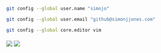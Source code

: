 ```sh
git config --global user.name "simojo"

git config --global user.email "github@simonjjones.com"

git config --global core.editor vim
```

<img align="middle" src="https://github-readme-stats.vercel.app/api?username=simojo&count_private=true&show_icons=true&theme=dark" />
<img align="middle" src="https://github-readme-stats.vercel.app/api/top-langs/?username=simojo&theme=dark&hide=html" />
